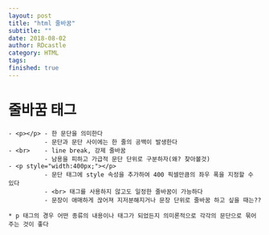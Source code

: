 ```yaml
---
layout: post
title: "html 줄바꿈"
subtitle: ""
date: 2018-08-02
author: RDcastle
category: HTML
tags:
finished: true
---
```



# 줄바꿈 태그


    - <p></p> - 한 문단을 의미한다
              - 문단과 문단 사이에는 한 줄의 공백이 발생한다
    - <br>    - line break, 강제 줄바꿈
              - 남용을 피하고 가급적 문단 단위로 구분하자(왜? 찾아볼것)
    - <p style="width:400px;"></p>
              - 문단 태그에 style 속성을 추가하여 400 픽셀만큼의 좌우 폭을 지정할 수 있다
              - <br> 태그를 사용하지 않고도 일정한 줄바꿈이 가능하다
              - 문장이 애매하게 끊어져 지저분해지거나 문장 단위로 줄바꿈 하고 싶을 때는??

    * p 태그의 경우 어떤 종류의 내용이나 태그가 되었든지 의미론적으로 각각의 문단으로 묶어주는 것이 좋다
